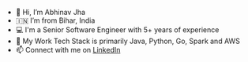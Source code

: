 - 👋 Hi, I’m Abhinav Jha
- 🇮🇳 I’m from Bihar, India
- 💻 I'm a Senior Software Engineer with 5+ years of experience
- 🧰 My Work Tech Stack is primarily Java, Python, Go, Spark and AWS
- 📫 Connect with me on [LinkedIn](https://www.linkedin.com/in/abhinavjdwij/)

